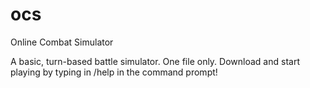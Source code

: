 # ocs
Online Combat Simulator

A basic, turn-based battle simulator. One file only. Download and start playing by typing in /help in the command prompt!
